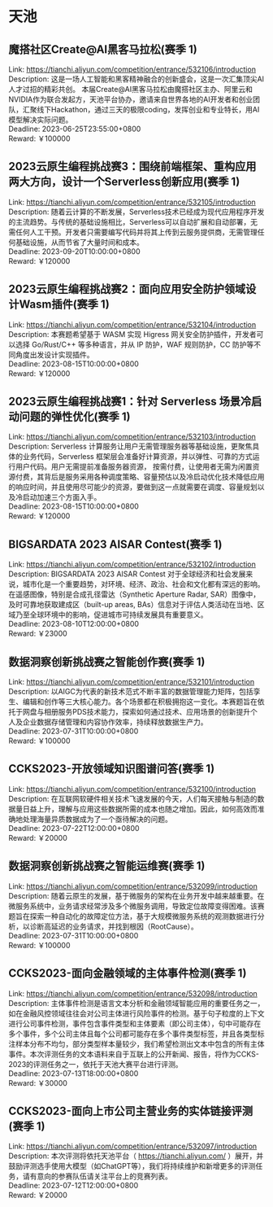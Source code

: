 # 天池



## 魔搭社区Create@AI黑客马拉松(赛季 1)

Link: https://tianchi.aliyun.com/competition/entrance/532106/introduction  
Description: 这是一场人工智能和黑客精神融合的创新盛会，这是一次汇集顶尖AI人才过招的精彩共创。
本届Create@AI黑客马拉松由魔搭社区主办、阿里云和NVIDIA作为联合发起方，天池平台协办，邀请来自世界各地的AI开发者和创业团队，汇聚线下Hackathon，通过三天的极限coding，发挥创业和专业特长，用AI模型解决实际问题。  
Deadline: 2023-06-25T23:55:00+0800  
Reward: ￥100000  


## 2023云原生编程挑战赛3：围绕前端框架、重构应用两大方向，设计一个Serverless创新应用(赛季 1)

Link: https://tianchi.aliyun.com/competition/entrance/532105/introduction  
Description: 随着云计算的不断发展，Serverless技术已经成为现代应用程序开发的主流趋势。与传统的基础设施相比，Serverless可以自动扩展和自动部署，无需任何人工干预。开发者只需要编写代码并将其上传到云服务提供商，无需管理任何基础设施，从而节省了大量时间和成本。  
Deadline: 2023-09-20T10:00:00+0800  
Reward: ￥120000  


## 2023云原生编程挑战赛2：面向应用安全防护领域设计Wasm插件(赛季 1)

Link: https://tianchi.aliyun.com/competition/entrance/532104/introduction  
Description: 本赛题希望基于 WASM 实现 Higress 网关安全防护插件，开发者可以选择 Go/Rust/C++ 等多种语言，并从 IP 防护，WAF 规则防护，CC 防护等不同角度出发设计实现插件。  
Deadline: 2023-08-15T10:00:00+0800  
Reward: ￥120000  


## 2023云原生编程挑战赛1：针对 Serverless 场景冷启动问题的弹性优化(赛季 1)

Link: https://tianchi.aliyun.com/competition/entrance/532103/introduction  
Description: Serverless 计算服务让用户无需管理服务器等基础设施，更聚焦具体的业务代码，Serverless 框架层会准备好计算资源，并以弹性、可靠的方式运行用户代码。用户无需提前准备服务器资源， 按需付费，让使用者无需为闲置资源付费，其背后是服务采用各种调度策略、容量预估以及冷启动优化技术降低应用的响应时间，并且使用尽可能少的资源，要做到这一点就需要在调度、容量规划以及冷启动加速三个方面入手。  
Deadline: 2023-08-15T10:00:00+0800  
Reward: ￥120000  


## BIGSARDATA 2023 AISAR Contest(赛季 1)

Link: https://tianchi.aliyun.com/competition/entrance/532102/introduction  
Description: BIGSARDATA 2023 AISAR Contest
对于全球经济和社会发展来说，城市化是一个重要趋势，对环境、经济、政治、社会和文化都有深远的影响。在遥感图像，特别是合成孔径雷达（Synthetic Aperture Radar, SAR）图像中，及时可靠地获取建成区（built-up areas, BAs）信息对于评估人类活动在当地、区域乃至全球环境中的影响，促进城市可持续发展具有重要意义。  
Deadline: 2023-08-10T12:00:00+0800  
Reward: ￥23000  


## 数据洞察创新挑战赛之智能创作赛(赛季 1)

Link: https://tianchi.aliyun.com/competition/entrance/532101/introduction  
Description: 以AIGC为代表的新技术范式不断丰富的数据管理能力矩阵，包括孪生、编辑和创作等三大核心能力。各个场景都在积极拥抱这一变化。本赛题旨在依托于网盘与相册服务PDS技术能力，探索如何通过技术、应用场景的创新提升个人及企业数据存储管理和内容协作效率，持续释放数据生产力。  
Deadline: 2023-07-31T10:00:00+0800  
Reward: ￥100000  


## CCKS2023-开放领域知识图谱问答(赛季 1)

Link: https://tianchi.aliyun.com/competition/entrance/532100/introduction  
Description: 在互联网软硬件相关技术飞速发展的今天，人们每天接触与制造的数据量日益上升，理解与应用这些数据所需的成本也随之增加。因此，如何高效而准确地处理海量异质数据成为了一个亟待解决的问题。  
Deadline: 2023-07-22T12:00:00+0800  
Reward: ￥20000  


## 数据洞察创新挑战赛之智能运维赛(赛季 1)

Link: https://tianchi.aliyun.com/competition/entrance/532099/introduction  
Description: 随着云原生的发展，基于微服务的架构在业务开发中越来越重要。在微服务系统中，业务请求经常涉及多个微服务调用，导致定位故障变得困难。该赛题旨在探索一种自动化的故障定位方法，基于大规模微服务系统的观测数据进行分析，以诊断高延迟的业务请求，并找到根因（RootCause）。  
Deadline: 2023-07-31T10:00:00+0800  
Reward: ￥100000  


## CCKS2023-面向金融领域的主体事件检测(赛季 1)

Link: https://tianchi.aliyun.com/competition/entrance/532098/introduction  
Description: 主体事件检测是语言文本分析和金融领域智能应用的重要任务之一，如在金融风控领域往往会对公司主体进行风险事件的检测。基于句子粒度的上下文进行公司事件检测，事件包含事件类型和主体要素（即公司主体），句中可能存在多个事件，多个公司主体且每个公司都可能存在多个事件类型标签，并且各类型标注样本分布不均匀，部分类型样本量较少，我们希望检测出文本中包含的所有主体事件。本次评测任务的文本语料来自于互联上的公开新闻、报告，将作为CCKS-2023的评测任务之一，依托于天池大赛平台进行评测。  
Deadline: 2023-07-13T18:00:00+0800  
Reward: ￥30000  


## CCKS2023-面向上市公司主营业务的实体链接评测(赛季 1)

Link: https://tianchi.aliyun.com/competition/entrance/532097/introduction  
Description: 本次评测将依托天池平台（ https://tianchi.aliyun.com/ ）展开，并鼓励评测选手使用大模型（如ChatGPT等），我们将持续维护和新增更多的评测任务，请有意向的参赛队伍请关注平台上的竞赛列表。  
Deadline: 2023-07-12T12:00:00+0800  
Reward: ￥20000  

